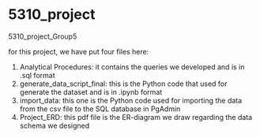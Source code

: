 # 5310_project
5310_project_Group5

for this project, we have put four files here:
1. Analytical Procedures: it contains the queries we developed and is in .sql format
2. generate_data_script_final: this is the Python code that used for generate the dataset and is in .ipynb format
3. import_data: this one is the Python code used for importing the data from the csv file to the SQL database in PgAdmin
4. Project_ERD: this pdf file is the ER-diagram we draw regarding the data schema we designed
